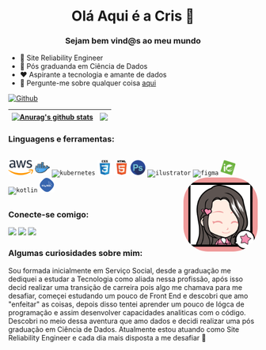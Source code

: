 <h1 align="center">Olá Aqui é a Cris 🦄 </h1>
<h3 align="center"> Sejam bem vind@s ao meu mundo</h3>



- 💼 Site Reliability Engineer
- 💼 Pós graduanda em Ciência de Dados
- ❤️ Aspirante a tecnologia e amante de dados
- 💬 Pergunte-me sobre qualquer coisa [ aqui ](https://github.com/CristinaAlvesAtanazio/CristinaAlvesAtanazio/issues)

[![Github](https://img.shields.io/github/followers/CristinaAlvesAtanazio?label=Follow&style=social)](https://github.com/CristinaAlvesAtanazio)


| <a href="https://github.com/anuraghazra/github-readme-stats"><img align="center" src="https://github-readme-stats.vercel.app/api?username=CristinaAlvesAtanazio&show_icons=true&include_all_commits=true&theme=dracula&hide_border=true" alt="Anurag's github stats" /></a> | <a href="https://github.com/CristinaAlvesAtanazio/github-readme-stats"><img align="center" src="https://github-readme-stats.vercel.app/api/top-langs/?username=CristinaAlvesAtanazio&layout=compact&theme=dracula&hide_border=true" /></a> |
| --------------------------------- | --------------------------------- |

<h3 align="left">Linguagens e ferramentas:</h3>
<div style="display: inline_block"><br>
<code><img height="30" alt="aws" src="https://github.com/CristinaAlvesAtanazio/CristinaAlvesAtanazio/blob/main/Icons/aws.svg"></code>
<code><img height="30" alt="docker" src="https://github.com/CristinaAlvesAtanazio/CristinaAlvesAtanazio/blob/main/Icons/docker.svg"></code>
<code><img height="30" alt="kubernetes" src="https://www.vectorlogo.zone/logos/kubernetes/kubernetes-icon.svg"></code>
<code><img height="30" alt="css" src="https://raw.githubusercontent.com/devicons/devicon/master/icons/css3/css3-original-wordmark.svg"></code>
<code><img height="30" alt="html" src="https://raw.githubusercontent.com/devicons/devicon/master/icons/html5/html5-original-wordmark.svg"></code>
<code><img height="30" alt="photoshop" src="https://github.com/CristinaAlvesAtanazio/CristinaAlvesAtanazio/blob/main/Icons/photoshop.svg"></code>
<code><img height="30" alt="ilustrator" src="https://www.vectorlogo.zone/logos/adobe_illustrator/adobe_illustrator-icon.svg"></code>
<code><img height="30" alt="figma" src="https://www.vectorlogo.zone/logos/figma/figma-icon.svg"></code>
<code><img height="30" alt="spring" src="https://github.com/CristinaAlvesAtanazio/CristinaAlvesAtanazio/blob/main/Icons/spring.svg"></code>
<code><img height="30" alt="kotlin" src="https://www.vectorlogo.zone/logos/kotlinlang/kotlinlang-icon.svg"></code>
<code><img height="30" alt="sql" src="https://github.com/CristinaAlvesAtanazio/CristinaAlvesAtanazio/blob/main/Icons/my_sql.svg"></code>
  
  <img align="right" alt="Cris-pic" height="150" style="border-radius:50px;" src="https://github.com/CristinaAlvesAtanazio/CristinaAlvesAtanazio/blob/main/Icons/c3.png">
</div>
  
  ##
<h3 align="left">Conecte-se comigo:</h3> 
<div> 
  <a href="https://www.instagram.com/cristina.a.a_/" target="_blank"><img src="https://img.shields.io/badge/-Instagram-%23E4405F?style=for-the-badge&logo=instagram&logoColor=white" target="_blank"></a>
  <a href = "mailto:cristinaalvescontato@gmail.com"><img src="https://img.shields.io/badge/-Gmail-%23333?style=for-the-badge&logo=gmail&logoColor=white" target="_blank"></a>
  <a href="https://www.linkedin.com/in/cristina-alves-atanazio/" target="_blank"><img src="https://img.shields.io/badge/-LinkedIn-%230077B5?style=for-the-badge&logo=linkedin&logoColor=white" target="_blank"></a> 


###  Algumas curiosidades sobre mim:
Sou formada inicialmente em Serviço Social, desde a graduação me dediquei a estudar a Tecnologia como aliada nessa profissão, após isso decid realizar uma transição de carreira pois algo me chamava para me desafiar, começei estudando um pouco de Front End e descobri que amo "enfeitar" as coisas, depois disso tentei aprender um pouco de lógca de programação e assim desenvolver capacidades analiticas com o código. Descobri no meio dessa aventura que amo dados e decidi realizar uma pós graduação em Ciência de Dados. Atualmente estou atuando como Site Reliability Engineer e cada dia mais disposta a me desafiar 🚀

